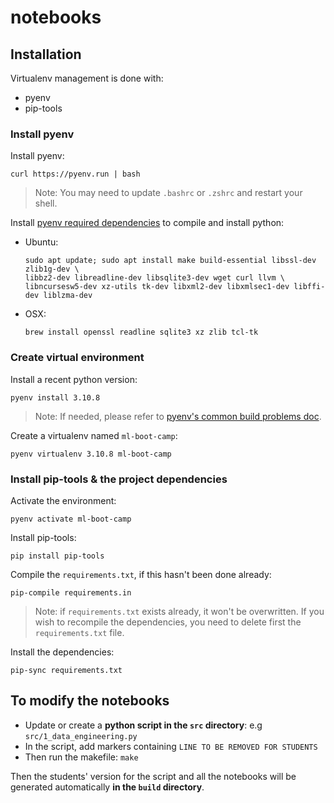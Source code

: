 # notebooks

## Installation

Virtualenv management is done with:

- pyenv
- pip-tools

### Install pyenv

Install pyenv:
```
curl https://pyenv.run | bash
```

> Note: You may need to update `.bashrc` or `.zshrc` and restart your shell. 

Install [pyenv required dependencies](https://github.com/pyenv/pyenv/wiki#suggested-build-environment) to compile and install python:

- Ubuntu:
    ```
    sudo apt update; sudo apt install make build-essential libssl-dev zlib1g-dev \
    libbz2-dev libreadline-dev libsqlite3-dev wget curl llvm \
    libncursesw5-dev xz-utils tk-dev libxml2-dev libxmlsec1-dev libffi-dev liblzma-dev
    ```
- OSX:
    ```
    brew install openssl readline sqlite3 xz zlib tcl-tk
    ```

### Create virtual environment

Install a recent python version:
```
pyenv install 3.10.8
```

> Note: If needed, please refer to [pyenv's common build problems doc](https://github.com/pyenv/pyenv/wiki/Common-build-problems).

Create a virtualenv named `ml-boot-camp`:
```
pyenv virtualenv 3.10.8 ml-boot-camp
```

### Install pip-tools & the project dependencies

Activate the environment:
```
pyenv activate ml-boot-camp
```

Install pip-tools:
```
pip install pip-tools
```

Compile the `requirements.txt`, if this hasn't been done already:
```
pip-compile requirements.in
```

> Note: if `requirements.txt` exists already, it won't be overwritten. If you wish to recompile the dependencies, you need to delete first the `requirements.txt` file.

Install the dependencies:
```
pip-sync requirements.txt
```

## To modify the notebooks

- Update or create a **python script in the `src` directory**: e.g `src/1_data_engineering.py`
- In the script, add markers containing `LINE TO BE REMOVED FOR STUDENTS`
- Then run the makefile:
  ```make```

Then the students' version for the script and all the notebooks will be generated automatically **in the `build` directory**.
